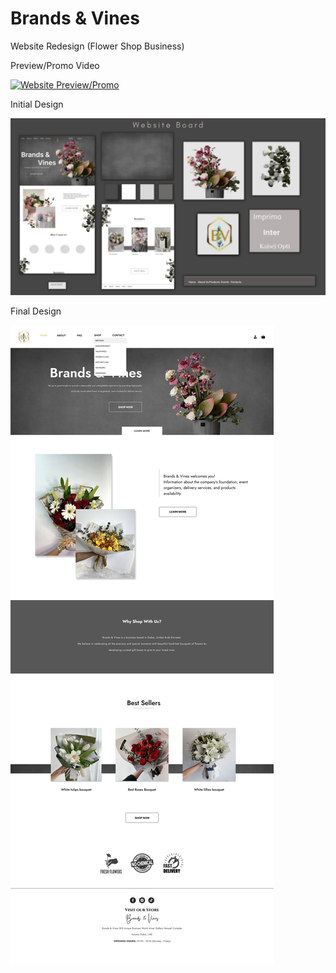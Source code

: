 # Brands & Vines
 Website Redesign (Flower Shop Business)

Preview/Promo Video


 [![Website Preview/Promo](https://img.youtube.com/vi/B_v_iyErhhk/0.jpg)](https://www.youtube.com/watch?v=B_v_iyErhhk)

 

Initial Design


![Initial Design](https://github.com/lance24528/Brands---Vines/blob/147b3cf6367cbe80574779b6aac22838bac8e151/website-images/Initial%20Design.jpeg)


Final Design


![Initial Design](https://github.com/lance24528/Brands---Vines/blob/16e733f12149cd8b6c0a410b0a0144cb807d5a54/website-images/Final%20Design.png)
